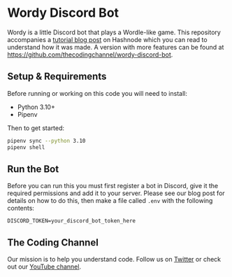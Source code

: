 # Wordy Discord Bot

Wordy is a little Discord bot that plays a Wordle-like game. This repository accompanies a [tutorial blog post](https://thecodingchannel.hashnode.dev/full-tutorial-we-build-a-python-wordle-clone-discord-bot-with-disnake) on Hashnode which you can read to understand how it was made. A version with more features can be found at https://github.com/thecodingchannel/wordy-discord-bot.


## Setup & Requirements

Before running or working on this code you will need to install:

 * Python 3.10+
 * Pipenv


Then to get started:
```sh
pipenv sync --python 3.10
pipenv shell
```


## Run the Bot

Before you can run this you must first register a bot in Discord, give it the required permissions and add it to your server. Please see our blog post for details on how to do this, then make a file called `.env` with the following contents:
```
DISCORD_TOKEN=your_discord_bot_token_here
```


## The Coding Channel

Our mission is to help you understand code. Follow us on [Twitter](https://twitter.com/CodingChannel) or check out our [YouTube channel](https://www.youtube.com/channel/UCIzSzivWvtLIWrWoOVyvVKw).
